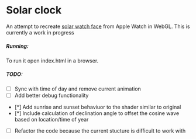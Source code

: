 # Solar clock

An attempt to recreate [solar watch face](https://sixcolors.com/images/content/2015/solar2-6c.jpg) from Apple Watch in WebGL. This is currently a work in progress

##### Running:

To run it open index.html in a browser.

##### TODO:

- [ ] Sync with time of day and remove current animation
- [ ] Add better debug functionality
- [*] Add sunrise and sunset behaviuor to the shader similar to original
- [*] Include calculation of declination angle to offset the cosine wave based on location/time of year
- [ ] Refactor the code because the current stucture is difficult to work with
